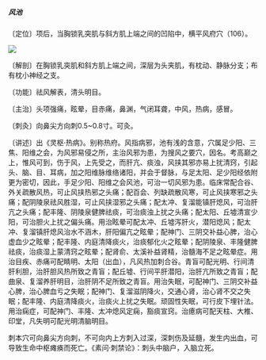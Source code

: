 ##### 风池

〔定位〕项后，当胸锁乳突肌与斜方肌上端之间的凹陷中，横平风府穴（106）。

![](./img/图106.jpg)

〔解剖〕在胸锁乳突肌和斜方肌上端之间，深层为头夹肌，有枕动、静脉分支；布有枕小神经之支。

〔功能〕祛风解表，清头明目。

〔主治〕头项强痛，眩晕，目赤痛，鼻渊，气闭耳聋，中风，热病，感冒。

〔刺灸〕向鼻尖方向刺0.5~0.8寸。可灸。

〔讲述〕出《灵枢·热病》。别称热府。风指病邪，池有浅的含意，穴属足少阳、三焦、阳维之会，为风邪易侵之所，主治风邪为患，为搜风之要穴，因名。考高巅之上，惟风可到，伤于风，上先受之，而肝亢、痰浊，风挟其邪亦易上扰清窍，引起头、脑、目、耳病，加之阳维脉维络诸阳，并会于督脉，与足太阳、足少阳经依附更为密切，因此，手足少阳、阳维之会风池，可治一切风邪为患。临床常配合谷、外关疏散风热，可止风挟热邪之头痛；配百会、列缺疏散风寒，可止风挟寒邪之头痛；配阴陵泉祛风胜湿，可止风挟湿邪之头痛；配太冲、复溜能镇肝熄风，可治肝亢之头痛；配丰隆、阴陵泉健脾祛痰，可治痰浊上扰之头痛；配太阳、丘墟清宣少阳，可治胆火上扰之偏头痛。用治眩晕可配太冲、丘墟泻肝火，潜阳熄风；配太冲、复溜镇肝熄风治水不涵木，肝阳偏亢之眩晕；配神门、三阴交补益心脾，治心虚血少之眩晕；配丰隆、内庭清降痰火，治痰郁化火之眩晕；配阴陵泉、丰隆健脾祛痰，治痰湿上蒙清窍之眩晕；配肾俞、太溪补益肾精，治髓海不足之眩晕症。用治目疾、赤痛可配睛明、太阳（出血），凡风热加刺合谷。青盲可配光明、行间清肝利胆，治肝胆风热所致之青盲；配丘墟、行间平肝潜阳，治肝亢所致之青盲；配曲泉、复溜养肝明目，治肝阴不足所致之青盲。用治失眠，可配神门、三阴交补益心脾，治心脾血亏之失眠；配神门、复溜滋阴降火，交通心肾，治心肾不交之失眠；配丰隆、内庭清降痰火，治痰火上扰之失眠。顽固性失眠，可行皮下埋针法。用治痫症，可配神门、丰隆、太冲熄风定痫，豁痰宣窍。治癔病可配天柱、大椎、印堂，凡失明可配光明清脑明目。

刺本穴可向鼻尖方向刺，不可向内上方刺入过深，深刺伤及延髓，发生内出血，可导致生命中枢瘫痪而死亡。《素问·刺禁论》：刺头中脑户，入脑立死。
